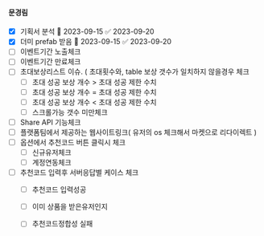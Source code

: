 


#### 문경림

- [x] 기획서 분석 🛫 2023-09-15 ✅ 2023-09-20
- [x] 더미 prefab 받음 🛫 2023-09-15 ✅ 2023-09-20
- [ ] 이벤트기간 노출체크
- [ ] 이벤트기간 만료체크
- [ ] 초대보상리스트 이슈. ( 초대횟수와, table 보상 갯수가 일치하지 않을경우 체크 
	- [ ] 초대 성공 보상 개수 > 초대 성공 제한 수치
	- [ ] 초대 성공 보상 개수 = 초대 성공 제한 수치
	- [ ] 초대 성공 보상 개수 < 초대 성공 제한 수치
	- [ ] 스크롤가능 갯수 미만체크
- [ ] Share API 기능체크 
- [ ] 플랫폼팀에서 제공하는 웹사이트링크( 유저의 os 체크해서 마켓으로 리다이렉트 )
- [ ] 옵션에서 추천코드 버튼 클릭시 체크
	- [ ] 신규유저체크
	- [ ] 계정연동체크
- [ ] 추천코드 입력후 서버응답별 케이스 체크
	- [ ] 추천코드 입력성공
	- [ ] 이미 상품을 받은유저인지
	- [ ] 추천코드정합성 실패





